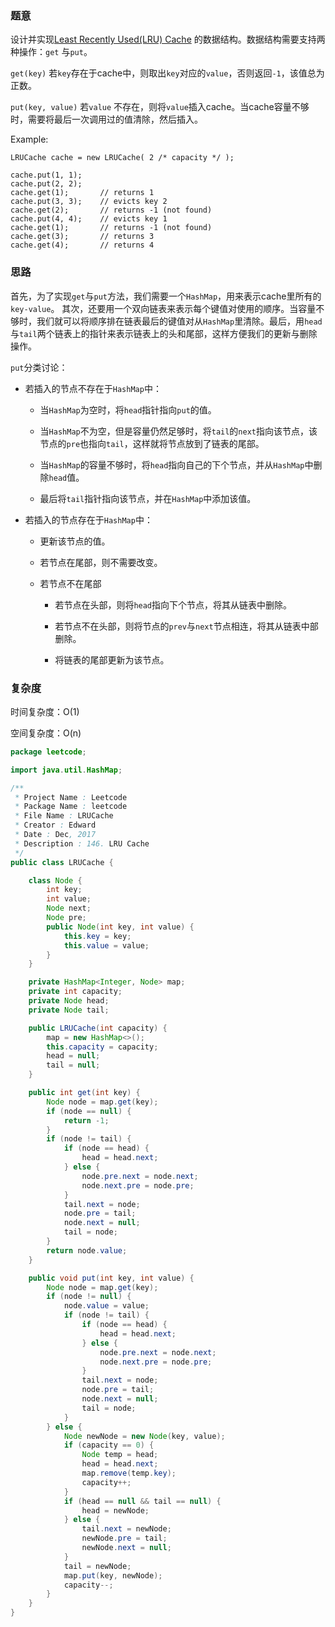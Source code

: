 ### 题意

设计并实现[Least Recently Used(LRU) Cache](https://en.wikipedia.org/wiki/Cache_replacement_policies#LRU) 的数据结构。数据结构需要支持两种操作：`get` 与`put`。 

`get(key)` 若`key`存在于cache中，则取出`key`对应的`value`，否则返回`-1`，该值总为正数。

`put(key, value)` 若`value` 不存在，则将`value`插入cache。当cache容量不够时，需要将最后一次调用过的值清除，然后插入。

Example:

```
LRUCache cache = new LRUCache( 2 /* capacity */ );

cache.put(1, 1);
cache.put(2, 2);
cache.get(1);       // returns 1
cache.put(3, 3);    // evicts key 2
cache.get(2);       // returns -1 (not found)
cache.put(4, 4);    // evicts key 1
cache.get(1);       // returns -1 (not found)
cache.get(3);       // returns 3
cache.get(4);       // returns 4
```

### 思路

首先，为了实现`get`与`put`方法，我们需要一个`HashMap`，用来表示cache里所有的`key-value`。 其次，还要用一个双向链表来表示每个键值对使用的顺序。当容量不够时，我们就可以将顺序排在链表最后的键值对从`HashMap`里清除。最后，用`head`与`tail`两个链表上的指针来表示链表上的头和尾部，这样方便我们的更新与删除操作。

`put`分类讨论：

- 若插入的节点不存在于`HashMap`中：

  - 当`HashMap`为空时，将`head`指针指向`put`的值。


  - 当`HashMap`不为空，但是容量仍然足够时，将`tail`的`next`指向该节点，该节点的`pre`也指向`tail`，这样就将节点放到了链表的尾部。
  - 当`HashMap`的容量不够时，将`head`指向自己的下个节点，并从`HashMap`中删除`head`值。
  - 最后将`tail`指针指向该节点，并在`HashMap`中添加该值。

- 若插入的节点存在于`HashMap`中：

  - 更新该节点的值。

  - 若节点在尾部，则不需要改变。

  - 若节点不在尾部

    - 若节点在头部，则将`head`指向下个节点，将其从链表中删除。


    - 若节点不在头部，则将节点的`prev`与`next`节点相连，将其从链表中部删除。
    - 将链表的尾部更新为该节点。

### 复杂度

时间复杂度：O(1)

空间复杂度：O(n)

```java
package leetcode;

import java.util.HashMap;

/**
 * Project Name : Leetcode
 * Package Name : leetcode
 * File Name : LRUCache
 * Creator : Edward
 * Date : Dec, 2017
 * Description : 146. LRU Cache
 */
public class LRUCache {

    class Node {
        int key;
        int value;
        Node next;
        Node pre;
        public Node(int key, int value) {
            this.key = key;
            this.value = value;
        }
    }

    private HashMap<Integer, Node> map;
    private int capacity;
    private Node head;
    private Node tail;

    public LRUCache(int capacity) {
        map = new HashMap<>();
        this.capacity = capacity;
        head = null;
        tail = null;
    }

    public int get(int key) {
        Node node = map.get(key);
        if (node == null) {
            return -1;
        }
        if (node != tail) {
            if (node == head) {
                head = head.next;
            } else {
                node.pre.next = node.next;
                node.next.pre = node.pre;
            }
            tail.next = node;
            node.pre = tail;
            node.next = null;
            tail = node;
        }
        return node.value;
    }

    public void put(int key, int value) {
        Node node = map.get(key);
        if (node != null) {
            node.value = value;
            if (node != tail) {
                if (node == head) {
                    head = head.next;
                } else {
                    node.pre.next = node.next;
                    node.next.pre = node.pre;
                }
                tail.next = node;
                node.pre = tail;
                node.next = null;
                tail = node;
            }
        } else {
            Node newNode = new Node(key, value);
            if (capacity == 0) {
                Node temp = head;
                head = head.next;
                map.remove(temp.key);
                capacity++;
            }
            if (head == null && tail == null) {
                head = newNode;
            } else {
                tail.next = newNode;
                newNode.pre = tail;
                newNode.next = null;
            }
            tail = newNode;
            map.put(key, newNode);
            capacity--;
        }
    }
}
```

